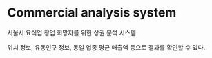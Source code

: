 # Commercial analysis system
서울시 요식업 창업 희망자를 위한 상권 분석 시스템

위치 정보, 유동인구 정보, 동일 업종 평균 매출액 등으로 결과를 확인할 수 있다.
